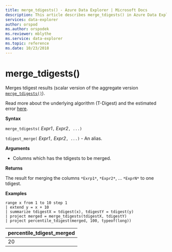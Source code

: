 ```yaml
---
title: merge_tdigests() - Azure Data Explorer | Microsoft Docs
description: This article describes merge_tdigests() in Azure Data Explorer.
services: data-explorer
author: orspod
ms.author: orspodek
ms.reviewer: mblythe
ms.service: data-explorer
ms.topic: reference
ms.date: 10/23/2018
---
```

# merge_tdigests()

Merges tdigest results (scalar version of the aggregate version [`merge_tdigests()`](merge-tdigests-aggfunction.md)).

Read more about the underlying algorithm (T-Digest) and the estimated error [here](percentiles-aggfunction.md#estimation-error-in-percentiles).

**Syntax**

`merge_tdigests(` *Expr1*`,` *Expr2*`, ...)`

`tdigest_merge(` *Expr1*`,` *Expr2*`, ...)` - An alias.

**Arguments**

* Columns which has the tdigests to be merged.

**Returns**

The result for merging the columns `*Exrp1*`, `*Expr2*`, ... `*ExprN*` to one tdigest.

**Examples**

```kusto
range x from 1 to 10 step 1 
| extend y = x + 10
| summarize tdigestX = tdigest(x), tdigestY = tdigest(y)
| project merged = merge_tdigests(tdigestX, tdigestY)
| project percentile_tdigest(merged, 100, typeof(long))
```

|percentile_tdigest_merged|
|---|
|20|
